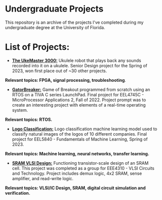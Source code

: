 # Undergraduate Projects
This repository is an archive of the projects I've completed during my undergraduate degree at the University of Florida.

# List of Projects:
- **[The UkeMaster 3000:](https://github.com/NikodemGazda/Projects/tree/main/The%20UkeMaster%203000)**
Ukulele robot that plays back any sounds recorded into it on a ukulele. Senior Design project for the Spring of 2023, won first place out of ~30 other projects.

**Relevant topics: FPGA, signal processing, troubleshooting**.

- **[GatorBreaker:](https://github.com/NikodemGazda/Projects/tree/main/GatorBreaker)**
Game of Breakout programmed from scratch using an RTOS on a TIVA C series LaunchPad. Final project for EEL4745C - MicroProcessor Applications 2, Fall of 2022. Project prompt was to create an interesting project with elements of a real-time operating system.

**Relevant topics: RTOS.**

- **[Logo Classification:](https://github.com/NikodemGazda/Projects/tree/main/Logo%20Classification%20-%20Machine%20Learning)**
Logo classification machine learning model used to classify natural images of the logos of 10 different companies. Final project for EEL5840 - Fundamentals of Machine Learning, Spring of 2023.

**Relevant topics: Machine learning, neural networks, transfer learning.**

- **[SRAM VLSI Design:](https://github.com/NikodemGazda/Projects/tree/main/Logo%20Classification%20-%20Machine%20Learning)**
Functioning transistor-scale design of an SRAM cell. This project was completed as a group for EEE4310 - VLSI Circuits and Technology. Project includes demux logic, 4x2 SRAM, sense amplifier, and read-write logic.

**Relevant topics: VLSI/IC Design, SRAM, digital circuit simulation and verification.**
